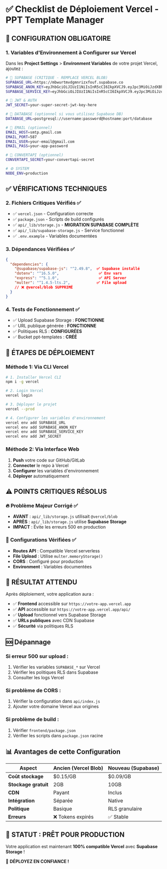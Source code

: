 # ✅ Checklist de Déploiement Vercel - PPT Template Manager

## 🔧 **CONFIGURATION OBLIGATOIRE**

### 1. **Variables d'Environnement à Configurer sur Vercel**

Dans les **Project Settings** > **Environment Variables** de votre projet Vercel, ajoutez :

```bash
# 🔑 SUPABASE (CRITIQUE - REMPLACE VERCEL BLOB)
SUPABASE_URL=https://mbwurtmvdgmnrizxfouf.supabase.co
SUPABASE_ANON_KEY=eyJhbGciOiJIUzI1NiIsInR5cCI6IkpXVCJ9.eyJpc3MiOiJzdXBhYmFzZSIsInJlZiI6Im1id3VydG12ZGdtbnJpenhm...
SUPABASE_SERVICE_KEY=eyJhbGciOiJIUzI1NiIsInR5cCI6IkpXVCJ9.eyJpc3MiOiJzdXBhYmFzZSIsInJlZiI6Im1id3VydG12ZGdtbnJpenhm...

# 🔐 JWT & AUTH
JWT_SECRET=your-super-secret-jwt-key-here

# 🐘 DATABASE (optionnel si vous utilisez Supabase DB)
DATABASE_URL=postgresql://username:password@hostname:port/database

# 📧 EMAIL (optionnel)
EMAIL_HOST=smtp.gmail.com
EMAIL_PORT=587
EMAIL_USER=your-email@gmail.com
EMAIL_PASS=your-app-password

# 🔄 CONVERTAPI (optionnel)
CONVERTAPI_SECRET=your-convertapi-secret

# ⚙️ SYSTEM
NODE_ENV=production
```

## ✅ **VÉRIFICATIONS TECHNIQUES**

### 2. **Fichiers Critiques Vérifiés** ✅

- ✅ `vercel.json` - Configuration correcte
- ✅ `package.json` - Scripts de build configurés
- ✅ `api/_lib/storage.js` - **MIGRATION SUPABASE COMPLÈTE**
- ✅ `api/_lib/supabase-storage.js` - Service fonctionnel
- ✅ `.env.example` - Variables documentées

### 3. **Dépendances Vérifiées** ✅

```json
{
  "dependencies": {
    "@supabase/supabase-js": "^2.49.8",  ✅ Supabase installé
    "dotenv": "^16.5.0",                  ✅ Env vars
    "express": "^5.1.0",                  ✅ API Server
    "multer": "^1.4.5-lts.2",            ✅ File upload
    // ❌ @vercel/blob SUPPRIMÉ
  }
}
```

### 4. **Tests de Fonctionnement** ✅

- ✅ Upload Supabase Storage : **FONCTIONNE**
- ✅ URL publique générée : **FONCTIONNE**
- ✅ Politiques RLS : **CONFIGURÉES**
- ✅ Bucket ppt-templates : **CRÉÉ**

## 🚀 **ÉTAPES DE DÉPLOIEMENT**

### Méthode 1: Via CLI Vercel
```bash
# 1. Installer Vercel CLI
npm i -g vercel

# 2. Login Vercel
vercel login

# 3. Déployer le projet
vercel --prod

# 4. Configurer les variables d'environnement
vercel env add SUPABASE_URL
vercel env add SUPABASE_ANON_KEY
vercel env add SUPABASE_SERVICE_KEY
vercel env add JWT_SECRET
```

### Méthode 2: Via Interface Web
1. **Push** votre code sur GitHub/GitLab
2. **Connecter** le repo à Vercel
3. **Configurer** les variables d'environnement
4. **Déployer** automatiquement

## ⚠️ **POINTS CRITIQUES RÉSOLUS**

### 🔥 **Problème Majeur Corrigé** ✅
- **AVANT** : `api/_lib/storage.js` utilisait `@vercel/blob`
- **APRÈS** : `api/_lib/storage.js` utilise **Supabase Storage**
- **IMPACT** : Évite les erreurs 500 en production

### 🔧 **Configurations Vérifiées** ✅
- **Routes API** : Compatible Vercel serverless
- **File Upload** : Utilise `multer.memoryStorage()`
- **CORS** : Configuré pour production
- **Environment** : Variables documentées

## 🎯 **RÉSULTAT ATTENDU**

Après déploiement, votre application aura :
- ✅ **Frontend** accessible sur `https://votre-app.vercel.app`
- ✅ **API** accessible sur `https://votre-app.vercel.app/api/`
- ✅ **Upload** fonctionnel vers Supabase Storage
- ✅ **URLs publiques** avec CDN Supabase
- ✅ **Sécurité** via politiques RLS

## 🆘 **Dépannage**

### Si erreur 500 sur upload :
1. Vérifier les variables `SUPABASE_*` sur Vercel
2. Vérifier les politiques RLS dans Supabase
3. Consulter les logs Vercel

### Si problème de CORS :
1. Vérifier la configuration dans `api/index.js`
2. Ajouter votre domaine Vercel aux origines

### Si problème de build :
1. Vérifier `frontend/package.json`
2. Vérifier les scripts dans `package.json` racine

## 📊 **Avantages de cette Configuration**

| Aspect | Ancien (Vercel Blob) | Nouveau (Supabase) |
|--------|---------------------|-------------------|
| **Coût stockage** | $0.15/GB | $0.09/GB |
| **Stockage gratuit** | 2GB | 10GB |
| **CDN** | Payant | Inclus |
| **Intégration** | Séparée | Native |
| **Politique** | Basique | RLS granulaire |
| **Erreurs** | ❌ Tokens expirés | ✅ Stable |

## 🎉 **STATUT : PRÊT POUR PRODUCTION**

Votre application est maintenant **100% compatible Vercel** avec **Supabase Storage** !

🚀 **DÉPLOYEZ EN CONFIANCE !**
